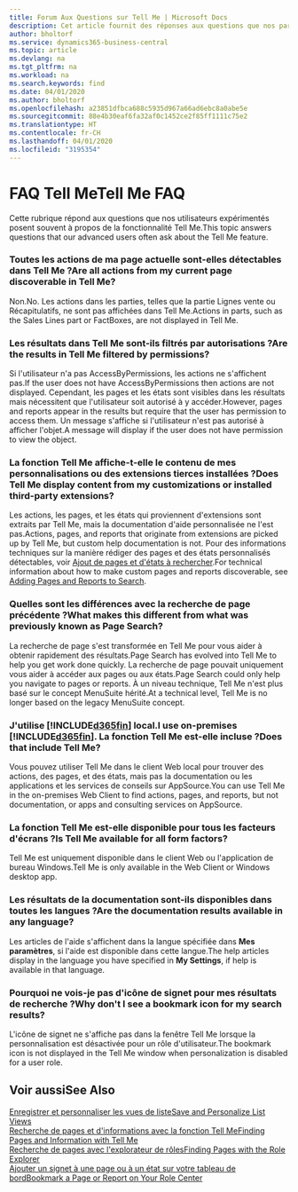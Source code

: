 ```yaml
---
title: Forum Aux Questions sur Tell Me | Microsoft Docs
description: Cet article fournit des réponses aux questions que nos partenaires et clients posent souvent sur Tell Me.
author: bholtorf
ms.service: dynamics365-business-central
ms.topic: article
ms.devlang: na
ms.tgt_pltfrm: na
ms.workload: na
ms.search.keywords: find
ms.date: 04/01/2020
ms.author: bholtorf
ms.openlocfilehash: a23851dfbca688c5935d967a66ad6ebc8a0abe5e
ms.sourcegitcommit: 88e4b30eaf6fa32af0c1452ce2f85ff1111c75e2
ms.translationtype: HT
ms.contentlocale: fr-CH
ms.lasthandoff: 04/01/2020
ms.locfileid: "3195354"
---
```

# <a name="tell-me-faq"></a><span data-ttu-id="2b12b-103">FAQ Tell Me</span><span class="sxs-lookup"><span data-stu-id="2b12b-103">Tell Me FAQ</span></span>
<span data-ttu-id="2b12b-104">Cette rubrique répond aux questions que nos utilisateurs expérimentés posent souvent à propos de la fonctionnalité Tell Me.</span><span class="sxs-lookup"><span data-stu-id="2b12b-104">This topic answers questions that our advanced users often ask about the Tell Me feature.</span></span>

### <a name="are-all-actions-from-my-current-page-discoverable-in-tell-me"></a><span data-ttu-id="2b12b-105">Toutes les actions de ma page actuelle sont-elles détectables dans Tell Me ?</span><span class="sxs-lookup"><span data-stu-id="2b12b-105">Are all actions from my current page discoverable in Tell Me?</span></span>
<span data-ttu-id="2b12b-106">Non.</span><span class="sxs-lookup"><span data-stu-id="2b12b-106">No.</span></span> <span data-ttu-id="2b12b-107">Les actions dans les parties, telles que la partie Lignes vente ou Récapitulatifs, ne sont pas affichées dans Tell Me.</span><span class="sxs-lookup"><span data-stu-id="2b12b-107">Actions in parts, such as the Sales Lines part or FactBoxes, are not displayed in Tell Me.</span></span>

### <a name="are-the-results-in-tell-me-filtered-by-permissions"></a><span data-ttu-id="2b12b-108">Les résultats dans Tell Me sont-ils filtrés par autorisations ?</span><span class="sxs-lookup"><span data-stu-id="2b12b-108">Are the results in Tell Me filtered by permissions?</span></span>
<span data-ttu-id="2b12b-109">Si l'utilisateur n'a pas AccessByPermissions, les actions ne s'affichent pas.</span><span class="sxs-lookup"><span data-stu-id="2b12b-109">If the user does not have AccessByPermissions then actions are not displayed.</span></span> <span data-ttu-id="2b12b-110">Cependant, les pages et les états sont visibles dans les résultats mais nécessitent que l'utilisateur soit autorisé à y accéder.</span><span class="sxs-lookup"><span data-stu-id="2b12b-110">However, pages and reports appear in the results but require that the user has permission to access them.</span></span> <span data-ttu-id="2b12b-111">Un message s'affiche si l'utilisateur n'est pas autorisé à afficher l'objet.</span><span class="sxs-lookup"><span data-stu-id="2b12b-111">A message will display if the user does not have permission to view the object.</span></span>

### <a name="does-tell-me-display-content-from-my-customizations-or-installed-third-party-extensions"></a><span data-ttu-id="2b12b-112">La fonction Tell Me affiche-t-elle le contenu de mes personnalisations ou des extensions tierces installées ?</span><span class="sxs-lookup"><span data-stu-id="2b12b-112">Does Tell Me display content from my customizations or installed third-party extensions?</span></span>
<span data-ttu-id="2b12b-113">Les actions, les pages, et les états qui proviennent d'extensions sont extraits par Tell Me, mais la documentation d'aide personnalisée ne l'est pas.</span><span class="sxs-lookup"><span data-stu-id="2b12b-113">Actions, pages, and reports that originate from extensions are picked up by Tell Me, but custom help documentation is not.</span></span> <span data-ttu-id="2b12b-114">Pour des informations techniques sur la manière rédiger des pages et des états personnalisés détectables, voir [Ajout de pages et d'états à rechercher](/dynamics365/business-central/dev-itpro/developer/devenv-al-menusuite-functionality).</span><span class="sxs-lookup"><span data-stu-id="2b12b-114">For technical information about how to make custom pages and reports discoverable, see [Adding Pages and Reports to Search](/dynamics365/business-central/dev-itpro/developer/devenv-al-menusuite-functionality).</span></span>

### <a name="what-makes-this-different-from-what-was-previously-known-as-page-search"></a><span data-ttu-id="2b12b-115">Quelles sont les différences avec la recherche de page précédente ?</span><span class="sxs-lookup"><span data-stu-id="2b12b-115">What makes this different from what was previously known as Page Search?</span></span>
<span data-ttu-id="2b12b-116">La recherche de page s'est transformée en Tell Me pour vous aider à obtenir rapidement des résultats.</span><span class="sxs-lookup"><span data-stu-id="2b12b-116">Page Search has evolved into Tell Me to help you get work done quickly.</span></span> <span data-ttu-id="2b12b-117">La recherche de page pouvait uniquement vous aider à accéder aux pages ou aux états.</span><span class="sxs-lookup"><span data-stu-id="2b12b-117">Page Search could only help you navigate to pages or reports.</span></span> <span data-ttu-id="2b12b-118">À un niveau technique, Tell Me n'est plus basé sur le concept MenuSuite hérité.</span><span class="sxs-lookup"><span data-stu-id="2b12b-118">At a technical level, Tell Me is no longer based on the legacy MenuSuite concept.</span></span>

### <a name="i-use-on-premises-d365fin-does-that-include-tell-me"></a><span data-ttu-id="2b12b-119">J'utilise [!INCLUDE[d365fin](includes/d365fin_md.md)] local.</span><span class="sxs-lookup"><span data-stu-id="2b12b-119">I use on-premises [!INCLUDE[d365fin](includes/d365fin_md.md)].</span></span> <span data-ttu-id="2b12b-120">La fonction Tell Me est-elle incluse ?</span><span class="sxs-lookup"><span data-stu-id="2b12b-120">Does that include Tell Me?</span></span>
<span data-ttu-id="2b12b-121">Vous pouvez utiliser Tell Me dans le client Web local pour trouver des actions, des pages, et des états, mais pas la documentation ou les applications et les services de conseils sur AppSource.</span><span class="sxs-lookup"><span data-stu-id="2b12b-121">You can use Tell Me in the on-premises Web Client to find actions, pages, and reports, but not documentation, or apps and consulting services on AppSource.</span></span>

### <a name="is-tell-me-available-for-all-form-factors"></a><span data-ttu-id="2b12b-122">La fonction Tell Me est-elle disponible pour tous les facteurs d'écrans ?</span><span class="sxs-lookup"><span data-stu-id="2b12b-122">Is Tell Me available for all form factors?</span></span>
<span data-ttu-id="2b12b-123">Tell Me est uniquement disponible dans le client Web ou l'application de bureau Windows.</span><span class="sxs-lookup"><span data-stu-id="2b12b-123">Tell Me is only available in the Web Client or Windows desktop app.</span></span>

### <a name="are-the-documentation-results-available-in-any-language"></a><span data-ttu-id="2b12b-124">Les résultats de la documentation sont-ils disponibles dans toutes les langues ?</span><span class="sxs-lookup"><span data-stu-id="2b12b-124">Are the documentation results available in any language?</span></span>
<span data-ttu-id="2b12b-125">Les articles de l'aide s'affichent dans la langue spécifiée dans **Mes paramètres**, si l'aide est disponible dans cette langue.</span><span class="sxs-lookup"><span data-stu-id="2b12b-125">The help articles display in the language you have specified in **My Settings**, if help is available in that language.</span></span>

### <a name="why-dont-i-see-a-bookmark-icon-for-my-search-results"></a><span data-ttu-id="2b12b-126">Pourquoi ne vois-je pas d'icône de signet pour mes résultats de recherche ?</span><span class="sxs-lookup"><span data-stu-id="2b12b-126">Why don't I see a bookmark icon for my search results?</span></span>
<span data-ttu-id="2b12b-127">L'icône de signet ne s'affiche pas dans la fenêtre Tell Me lorsque la personnalisation est désactivée pour un rôle d'utilisateur.</span><span class="sxs-lookup"><span data-stu-id="2b12b-127">The bookmark icon is not displayed in the Tell Me window when personalization is disabled for a user role.</span></span>


## <a name="see-also"></a><span data-ttu-id="2b12b-128">Voir aussi</span><span class="sxs-lookup"><span data-stu-id="2b12b-128">See Also</span></span>  
[<span data-ttu-id="2b12b-129">Enregistrer et personnaliser les vues de liste</span><span class="sxs-lookup"><span data-stu-id="2b12b-129">Save and Personalize List Views</span></span>](ui-views.md)  
[<span data-ttu-id="2b12b-130">Recherche de pages et d'informations avec la fonction Tell Me</span><span class="sxs-lookup"><span data-stu-id="2b12b-130">Finding Pages and Information with Tell Me</span></span>](ui-search.md)  
[<span data-ttu-id="2b12b-131">Recherche de pages avec l'explorateur de rôles</span><span class="sxs-lookup"><span data-stu-id="2b12b-131">Finding Pages with the Role Explorer</span></span>](ui-role-explorer.md)  
[<span data-ttu-id="2b12b-132">Ajouter un signet à une page ou à un état sur votre tableau de bord</span><span class="sxs-lookup"><span data-stu-id="2b12b-132">Bookmark a Page or Report on Your Role Center</span></span>](ui-bookmarks.md)
